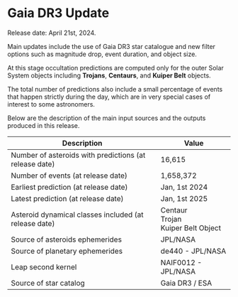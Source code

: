 <!-- 02-2024-gaia-dr3-release.md -->

# Gaia DR3 Update

Release date: April 21st, 2024.

Main updates include the use of Gaia DR3 star catalogue and new filter options such as magnitude drop, event duration, and object size.

At this stage occultation predictions are computed only for the outer Solar System objects including **Trojans**, **Centaurs**, and **Kuiper Belt** objects.

The total number of predictions also include a small percentage of events that happen strictly during the day, which are in very special cases of interest to some astronomers.

Below are the description of the main input sources and the outputs produced in this release.

| Description                                            | Value                                       |
| ------------------------------------------------------ | ------------------------------------------- |
| Number of asteroids with predictions (at release date) | 16,615                                      |
| Number of events (at release date)                     | 1,658,372                                   |
| Earliest prediction (at release date)                  | Jan, 1st 2024                               |
| Latest prediction (at release date)                    | Jan, 1st 2025                               |
| Asteroid dynamical classes included (at release date)  | Centaur <br/>Trojan <br/>Kuiper Belt Object |
| Source of asteroids ephemerides                        | JPL/NASA                                    |
| Source of planetary ephemerides                        | de440 - JPL/NASA                            |
| Leap second kernel                                     | NAIF0012 - JPL/NASA                         |
| Source of star catalog                                 | Gaia DR3 / ESA                              |

